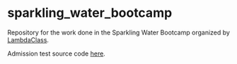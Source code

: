 # sparkling_water_bootcamp
Repository for the work done in the Sparkling Water Bootcamp organized by [LambdaClass](https://github.com/lambdaclass).

Admission test source code [here](https://github.com/fpresenza/sparkling_water_bootcamp/blob/admission_test/bls12_381_derive_pubkey/src/main.rs).